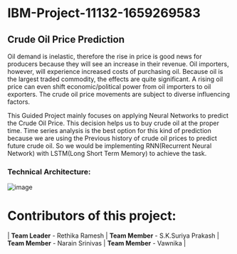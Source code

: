 # IBM-Project-11132-1659269583
## Crude Oil Price Prediction

Oil demand is inelastic, therefore the rise in price is good news for producers because they will see an increase in their revenue. Oil importers, however, will experience increased costs of purchasing oil. Because oil is the largest traded commodity, the effects are quite significant. A rising oil price can even shift economic/political power from oil importers to oil exporters. The crude oil price movements are subject to diverse influencing factors.

This Guided Project mainly focuses on applying Neural Networks to predict the Crude Oil Price. This decision helps us to buy crude oil at the proper time. Time series analysis is the best option for this kind of prediction because we are using the Previous history of crude oil prices to predict future crude oil. So we would be implementing RNN(Recurrent Neural Network) with LSTM(Long Short Term Memory) to achieve the task.

### Technical Architecture:

![image](https://user-images.githubusercontent.com/115720905/202737069-9a1b749a-db39-4ce3-932e-a9d8c8e5a122.png)


# Contributors of this project:

| **Team Leader** - Rethika Ramesh |
**Team Member** - S.K.Suriya Prakash |
**Team Member** - Narain Srinivas |
**Team Member** - Vawnika |

